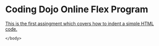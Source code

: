 <!DOCTYPE html>
<html>
    <head> 
    <title>
        Indentation Pratice
    </title>
    </head>
    <body>
        <h1> Coding Dojo Online Flex Program</h2>
        <p><u>This is the first assingment which covers how to indent a simple HTML code.</u></p>
    
    </body>
</html>
